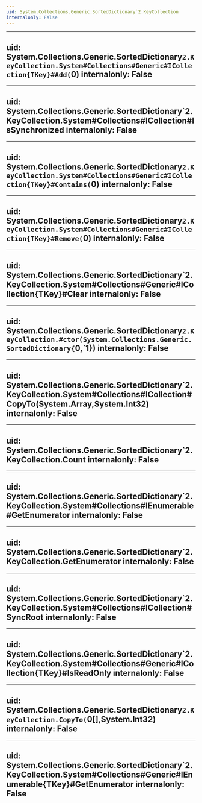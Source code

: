```yaml
---
uid: System.Collections.Generic.SortedDictionary`2.KeyCollection
internalonly: False
---
```


---
uid: System.Collections.Generic.SortedDictionary`2.KeyCollection.System#Collections#Generic#ICollection{TKey}#Add(`0)
internalonly: False
---

---
uid: System.Collections.Generic.SortedDictionary`2.KeyCollection.System#Collections#ICollection#IsSynchronized
internalonly: False
---

---
uid: System.Collections.Generic.SortedDictionary`2.KeyCollection.System#Collections#Generic#ICollection{TKey}#Contains(`0)
internalonly: False
---

---
uid: System.Collections.Generic.SortedDictionary`2.KeyCollection.System#Collections#Generic#ICollection{TKey}#Remove(`0)
internalonly: False
---

---
uid: System.Collections.Generic.SortedDictionary`2.KeyCollection.System#Collections#Generic#ICollection{TKey}#Clear
internalonly: False
---

---
uid: System.Collections.Generic.SortedDictionary`2.KeyCollection.#ctor(System.Collections.Generic.SortedDictionary{`0,`1})
internalonly: False
---

---
uid: System.Collections.Generic.SortedDictionary`2.KeyCollection.System#Collections#ICollection#CopyTo(System.Array,System.Int32)
internalonly: False
---

---
uid: System.Collections.Generic.SortedDictionary`2.KeyCollection.Count
internalonly: False
---

---
uid: System.Collections.Generic.SortedDictionary`2.KeyCollection.System#Collections#IEnumerable#GetEnumerator
internalonly: False
---

---
uid: System.Collections.Generic.SortedDictionary`2.KeyCollection.GetEnumerator
internalonly: False
---

---
uid: System.Collections.Generic.SortedDictionary`2.KeyCollection.System#Collections#ICollection#SyncRoot
internalonly: False
---

---
uid: System.Collections.Generic.SortedDictionary`2.KeyCollection.System#Collections#Generic#ICollection{TKey}#IsReadOnly
internalonly: False
---

---
uid: System.Collections.Generic.SortedDictionary`2.KeyCollection.CopyTo(`0[],System.Int32)
internalonly: False
---

---
uid: System.Collections.Generic.SortedDictionary`2.KeyCollection.System#Collections#Generic#IEnumerable{TKey}#GetEnumerator
internalonly: False
---
